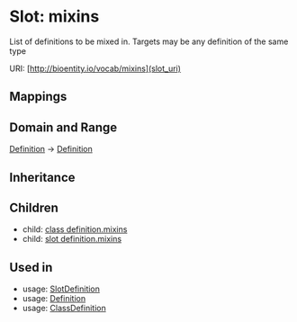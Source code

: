 # Slot: mixins


List of definitions to be mixed in. Targets may be any definition of the same type

URI: [http://bioentity.io/vocab/mixins](slot_uri)
## Mappings

## Domain and Range

[Definition](Definition.md) -> [Definition](Definition.md)
## Inheritance

## Children

 *  child: [class definition.mixins](class_definition_mixins.md)
 *  child: [slot definition.mixins](slot_definition_mixins.md)
## Used in

 *  usage: [SlotDefinition](SlotDefinition.md)
 *  usage: [Definition](Definition.md)
 *  usage: [ClassDefinition](ClassDefinition.md)
